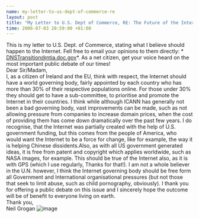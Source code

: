```yaml
--- 
name: my-letter-to-us-dept-of-commerce-re 
layout: post 
title: "My Letter to U.S. Dept of Commerce, RE: The Future of the Internet" 
time: 2006-07-03 20:59:00 +01:00 
--- 
```


This is my letter to U.S. Dept. of
Commerce, stating what I believe should happen to the Internet. Fell
free to email your opinions to them directly: *
[DNSTransition@ntia.doc.gov](DNSTransition@ntia.doc.gov)*. As a
net citizen, get your voice heard on the most important public debate of
our times!  
Dear Sir/Madam,  
I, as a citizen of Ireland and the EU, think with respect, the Internet
should have a world governing body, fairly appointed by each country who
has more than 30% of their respective populations online. For those
under 30% they should get to have a sub-committee, to prioritise and
promote the Internet in their countries. I think while although ICANN
has generally not been a bad governing body, vast improvements can be
made, such as not allowing pressure from companies to increase domain
prices, when the cost of providing them has come down dramatically over
the past few years. I do recognise, that the Internet was partially
created with the help of U.S. government funding, but this comes from
the people of America, who would want the Internet to be a force for
change, like for example, the way it is helping Chinese dissidents.Also,
as with all US government generated ideas, it is free from patent and
copyright which applies worldwide, such as NASA images, for example.
This should be true of the Internet also, as it is with GPS (which I use
regularly, Thanks for that!). I am not a whole believer in the U.N.
however, I think the Internet governing body should be free form all
Government and International organisational pressures (but not those
that seek to limit abuse, such as child pornography, obviously). I thank
you for offering a public debate on this issue and I sincerely hope the
outcome will be of benefit to everyone living on earth.  
Thank you,  
Neil Grogan
![image](https://blogger.googleusercontent.com/tracker/7231752728434532377-3808222402215882586?l=neil.grogan.ie)
